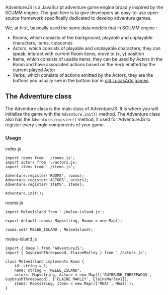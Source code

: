 AdventureJS is a JavaScript adventure game engine broadly inspired by the SCUMM engine. The goal here is to give developers an easy-to-use open-source framework specifically dedicated to develop adventure games.

We, at first, basically used the same data models that in SCUMM engine :

- Rooms, which consists of the background, playable and unplayable characters, items, cutscenes
- Actors, which consists of playable and unplayable characters, they can speak, interact with current Room items, move to (x, y) position
- Items, which consists of usable items, they can be used by Actors in the Room and have associated actions based on the Verb emitted by the current played Actor
- Verbs, which consists of actions emitted by the Actors, they are the buttons you usually see in the bottom bar in [old LucasArts games](https://www.scummvm.org/data/screenshots/lec/monkey/scummvm_0_4_7-full.png).

## The Adventure class

The Adventure class is the main class of AdventureJS. It is where you will initialize the game with the `Adventure.init()` method. The Adventure class also has the `Adventure.register()` method, it used for AdventureJS to register every single components of your game.

### Usage

index.js

```
import rooms from './rooms.js';
import actors from './actors.js;
import items from './items.js';

Adventure.register('ROOMS', rooms);
Adventure.register('ACTORS', actors);
Adventure.register('ITEMS', items);

Adventure.init();
```

rooms.js

```
import MeleeIsland from './melee-island.js';

export default rooms: Map<string, Room> = new Map();

rooms.set('MELEE_ISLAND', MeleeIsland);
```

melee-island.js

```
import { Room } from 'AdventureJS';
import { GuybrushThreepwood, ElaineMarley } from './actors.js';

class MeleeIsland implements Room {
    id: string = 1;
    name: string = 'MELEE_ISLAND';
    actors: Map<string, Actor> = new Map([['GUYBRUSH_THREEPWOOD', GuybrushThreepwood], ['ELAINE_MARLEY', ElaineMarley]]);
    items: Map<string, Item> = new Map([['MEAT', Meat]]);
}
```

